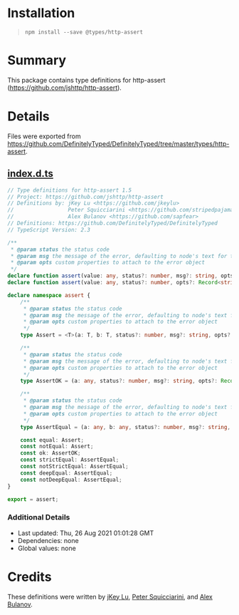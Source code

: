 # Installation
> `npm install --save @types/http-assert`

# Summary
This package contains type definitions for http-assert (https://github.com/jshttp/http-assert).

# Details
Files were exported from https://github.com/DefinitelyTyped/DefinitelyTyped/tree/master/types/http-assert.
## [index.d.ts](https://github.com/DefinitelyTyped/DefinitelyTyped/tree/master/types/http-assert/index.d.ts)
````ts
// Type definitions for http-assert 1.5
// Project: https://github.com/jshttp/http-assert
// Definitions by: jKey Lu <https://github.com/jkeylu>
//                 Peter Squicciarini <https://github.com/stripedpajamas>
//                 Alex Bulanov <https://github.com/sapfear>
// Definitions: https://github.com/DefinitelyTyped/DefinitelyTyped
// TypeScript Version: 2.3

/**
 * @param status the status code
 * @param msg the message of the error, defaulting to node's text for that status code
 * @param opts custom properties to attach to the error object
 */
declare function assert(value: any, status?: number, msg?: string, opts?: Record<string, any>): asserts value;
declare function assert(value: any, status?: number, opts?: Record<string, any>): asserts value;

declare namespace assert {
    /**
     * @param status the status code
     * @param msg the message of the error, defaulting to node's text for that status code
     * @param opts custom properties to attach to the error object
     */
    type Assert = <T>(a: T, b: T, status?: number, msg?: string, opts?: Record<string, any>) => void;

    /**
     * @param status the status code
     * @param msg the message of the error, defaulting to node's text for that status code
     * @param opts custom properties to attach to the error object
     */
    type AssertOK = (a: any, status?: number, msg?: string, opts?: Record<string, any>) => asserts a;

    /**
     * @param status the status code
     * @param msg the message of the error, defaulting to node's text for that status code
     * @param opts custom properties to attach to the error object
     */
    type AssertEqual = (a: any, b: any, status?: number, msg?: string, opts?: Record<string, any>) => void;

    const equal: Assert;
    const notEqual: Assert;
    const ok: AssertOK;
    const strictEqual: AssertEqual;
    const notStrictEqual: AssertEqual;
    const deepEqual: AssertEqual;
    const notDeepEqual: AssertEqual;
}

export = assert;

````

### Additional Details
 * Last updated: Thu, 26 Aug 2021 01:01:28 GMT
 * Dependencies: none
 * Global values: none

# Credits
These definitions were written by [jKey Lu](https://github.com/jkeylu), [Peter Squicciarini](https://github.com/stripedpajamas), and [Alex Bulanov](https://github.com/sapfear).
